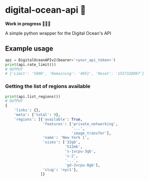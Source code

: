 # digital-ocean-api 🌊
__Work in progress 🚧🚧🚧__

A simple python wrapper for the Digital Ocean's API

## Example usage

```py
api = DigitalOceanAPIv2(bearer='<your_api_token>')
print(api.rate_limit())
# OUTPUT
# {'Limit': '5000', 'Remaining': '4951', 'Reset': '1557328997'}
```
### Getting the list of regions available

```py
print(api.list_regions())
# OUTPUT
{
    'links': {},
    'meta': {'total': 9},
    'regions': [{'available': True,
                 'features': ['private_networking',
                              '...',
                              'image_transfer'],
                 'name': 'New York 1',
                 'sizes': ['32gb',
                           '512mb',
                           's-1vcpu-3gb',
                           'c-2',
                           '...',
                           'gd-2vcpu-8gb'],
                 'slug': 'nyc1'},
                ]}
```
